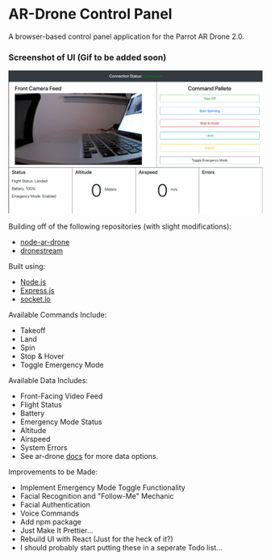 AR-Drone Control Panel
==========================

A browser-based control panel application for the Parrot AR Drone 2.0.

### Screenshot of UI (Gif to be added soon) ###

![UI_View](https://github.com/FellowshipOfThePing/Drone-Control-Panel/blob/master/images/Drone_Control_UI.png)



Building off of the following repositories (with slight modifications):
 * [node-ar-drone](https://github.com/felixge/node-ar-drone)
 * [dronestream](https://github.com/bkw/node-dronestream)


Built using:
 * [Node.js](https://nodejs.org/en/docs/)
 * [Express.js](https://expressjs.com/en/4x/api.html)
 * [socket.io](https://github.com/socketio/socket.io)


Available Commands Include:
 * Takeoff
 * Land
 * Spin
 * Stop & Hover
 * Toggle Emergency Mode


Available Data Includes:
 * Front-Facing Video Feed
 * Flight Status
 * Battery
 * Emergency Mode Status
 * Altitude
 * Airspeed
 * System Errors
 * See ar-drone [docs](https://github.com/felixge/node-ar-drone/blob/master/docs/NavData.md) for more data options.


Improvements to be Made:
 * Implement Emergency Mode Toggle Functionality
 * Facial Recognition and "Follow-Me" Mechanic
 * Facial Authentication
 * Voice Commands
 * Add npm package
 * Just Make It Prettier...
 * Rebuild UI with React (Just for the heck of it?)
 * I should probably start putting these in a seperate Todo list...
